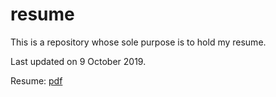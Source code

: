 # resume

This is a repository whose sole purpose is to hold my resume.

Last updated on 9 October 2019.

Resume: [pdf](https://github.com/elkong/resume/blob/master/Resume_Eric_Kong_20191009.pdf)